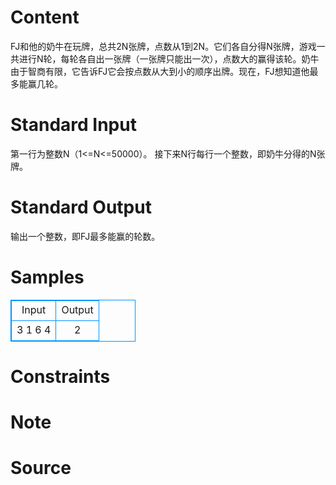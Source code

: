
# Content

FJ和他的奶牛在玩牌，总共2N张牌，点数从1到2N。它们各自分得N张牌，游戏一共进行N轮，每轮各自出一张牌（一张牌只能出一次），点数大的赢得该轮。奶牛由于智商有限，它告诉FJ它会按点数从大到小的顺序出牌。现在，FJ想知道他最多能赢几轮。

# Standard Input

第一行为整数N（1<=N<=50000）。
接下来N行每行一个整数，即奶牛分得的N张牌。

# Standard Output

输出一个整数，即FJ最多能赢的轮数。

# Samples

<style>
        table,table tr th, table tr td { border:1px solid #0094ff; }
        table { width: 200px; min-height: 25px; line-height: 25px; text-align: center; border-collapse: collapse;}   
    </style>
<table>
	<tr>
		<td>Input</td>
		<td>Output</td>
	</tr>
<tr><td>3
1
6
4</td><td>2</td></tr></table>


# Constraints



# Note



# Source


